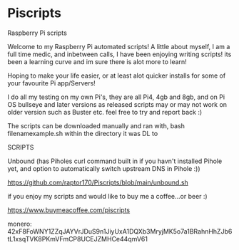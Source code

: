 # Piscripts
Raspberry Pi scripts

Welcome to my Raspberry Pi automated scripts!
A little about myself, I am a full time medic, and inbetween calls, I have been enjoying writing scripts! 
its been a learning curve and im sure there is alot more to learn! 

Hoping to make your life easier, or at least alot quicker installs for some of your favourite Pi app/Servers!

I do all my testing on my own Pi's, they are all Pi4, 4gb and 8gb, and on Pi OS bullseye and later versions as released
scripts may or may not work on older version such as Buster etc. feel free to try and report back :)


The scripts can be downloaded manually and ran with, bash filenamexample.sh within the directory it was DL to


SCRIPTS

Unbound (has Piholes curl command built in if you havn't installed Pihole yet, and option to automatically switch upstream DNS in Pihole :))

https://github.com/raptor170/Piscripts/blob/main/unbound.sh


if you enjoy my scripts and would like to buy me a coffee...or beer :) 

https://www.buymeacoffee.com/piscripts

monero: 42xF8FoWNY1ZZqJAYVrJDuS9n1JiyUxA1DQXb3MryjMK5o7a1BRahnHhZJb6tL1xsqTVK8PKmVFmCP8UCEJZMHCe44qmV61
